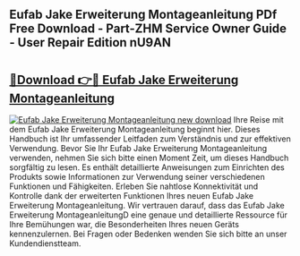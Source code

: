## Eufab Jake Erweiterung Montageanleitung PDf Free Download - Part-ZHM Service Owner Guide - User Repair Edition nU9AN

# <h2><a href="http://df75agm.blite.top/?on=Eufab+Jake+Erweiterung+Montageanleitung">🔗Download 👉🔴 Eufab Jake Erweiterung Montageanleitung</a></h2>

[![Eufab Jake Erweiterung Montageanleitung new download](https://i.imgur.com/lujVjoI.png)](http://df75agm.blite.top/?on=Eufab+Jake+Erweiterung+Montageanleitung)
Ihre Reise mit dem Eufab Jake Erweiterung Montageanleitung beginnt hier. Dieses Handbuch ist Ihr umfassender Leitfaden zum Verständnis und zur effektiven Verwendung. Bevor Sie Ihr Eufab Jake Erweiterung Montageanleitung verwenden, nehmen Sie sich bitte einen Moment Zeit, um dieses Handbuch sorgfältig zu lesen. Es enthält detaillierte Anweisungen zum Einrichten des Produkts sowie Informationen zur Verwendung seiner verschiedenen Funktionen und Fähigkeiten. Erleben Sie nahtlose Konnektivität und Kontrolle dank der erweiterten Funktionen Ihres neuen Eufab Jake Erweiterung Montageanleitung. Wir vertrauen darauf, dass das Eufab Jake Erweiterung MontageanleitungD eine genaue und detaillierte Ressource für Ihre Bemühungen war, die Besonderheiten Ihres neuen Geräts kennenzulernen. Bei Fragen oder Bedenken wenden Sie sich bitte an unser Kundendienstteam.
